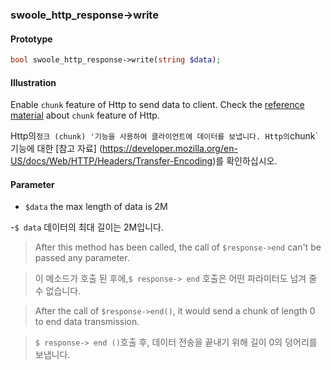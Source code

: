 

### swoole_http_response->write

#### Prototype

```php
bool swoole_http_response->write(string $data);
```

#### Illustration

Enable `chunk` feature of Http to send data to client. Check the [reference material](https://developer.mozilla.org/en-US/docs/Web/HTTP/Headers/Transfer-Encoding) about `chunk` feature of Http.

Http의`청크 (chunk) '기능을 사용하여 클라이언트에 데이터를 보냅니다. Http의`chunk` 기능에 대한 [참고 자료] (https://developer.mozilla.org/en-US/docs/Web/HTTP/Headers/Transfer-Encoding)를 확인하십시오.

#### Parameter

- `$data` the max length of data is 2M

-`$ data` 데이터의 최대 길이는 2M입니다.

> After this method has been called, the call of `$response->end` can't be passed any parameter. 

>이 메소드가 호출 된 후에,`$ response-> end` 호출은 어떤 파라미터도 넘겨 줄 수 없습니다.

> After the call of `$response->end()`, it would send a chunk of length 0 to end data transmission. 

>`$ response-> end ()`호출 후, 데이터 전송을 끝내기 위해 길이 0의 덩어리를 보냅니다.
